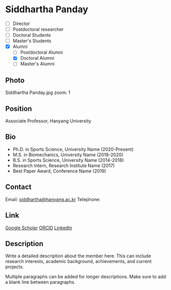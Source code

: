 <!-- 홈페이지에 표시될 영문 이름을 입력하세요. 파일명도 입력하신 것과 같게 꼭 수정해주세요. -->
# Siddhartha Panday

<!-- 소속 카테고리를 선택하세요. 해당하는 카테고리 앞의 [ ]에 x를 넣어주세요. 꼭 하나만 선택하세요. -->
- [ ] Director
- [ ] Postdoctoral researcher
- [ ] Doctoral Students
- [ ] Master's Students
- [x] Alumni <!-- Alumni를 선택한 경우 어떤 Alumni인지 아래 체크박스에 체크해주세요. -->
  - [ ] Postdoctoral Alumni
  - [x] Doctoral Alumni
  - [ ] Master's Alumni

## Photo
<!-- 본인 파일명을 입력하세요. 사진은 assets/people/photos/ 디렉토리에 저장해주세요. -->
Siddhartha Panday.jpg
zoom: 1

## Position
<!-- 직위, 소속 학과(소속 팀), 대학교(회사 혹인 기관) 순서로 작성해주세요. 꼭 쉼표로 구분해주세요. -->
Associate Professor, Hanyang University

## Bio
<!-- 본인의 학력, 경력, 수상 내역 등을 한 줄씩 입력해주세요. 최신 내용이 위로 가도록 작성해주세요. -->
- Ph.D. in Sports Science, University Name (2020-Present)
- M.S. in Biomechanics, University Name (2018-2020)
- B.S. in Sports Science, University Name (2014-2018)
- Research Intern, Research Institute Name (2017)
- Best Paper Award, Conference Name (2019)

## Contact
<!-- 연락처 정보를 입력하세요. 이메일은 필수입니다. -->
Email: siddhartha@hanyang.ac.kr
Telephone: 

## Link
<!-- 관련 학술 프로필 링크를 입력하세요. 선택사항입니다. -->
[Google Scholar](https://scholar.google.com/citations?user=XXXX)
[ORCID](https://orcid.org/XXXX-XXXX-XXXX-XXXX)
[LinkedIn](https://www.linkedin.com/in/username)

## Description
<!-- 본인에 대한 자세한 설명을 작성하세요. 연구 관심사, 학력, 업적, 현재 프로젝트 등을 자유롭게 포함할 수 있습니다. -->
Write a detailed description about the member here. This can include research interests, academic background, achievements, and current projects.

Multiple paragraphs can be added for longer descriptions. Make sure to add a blank line between paragraphs.
